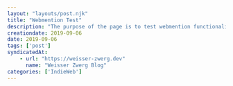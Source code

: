 ```yaml
---
layout: "layouts/post.njk"
title: "Webmention Test"
description: "The purpose of the page is to test webmention functionality."
creationdate: 2019-09-06
date: 2019-09-06
tags: ['post']
syndicatedAt: 
    - url: "https://weisser-zwerg.dev"
      name: "Weisser Zwerg Blog"
categories: ['IndieWeb']
---
```

